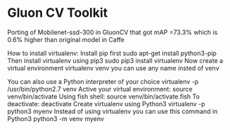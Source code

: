 # Gluon CV Toolkit
Porting of Mobilenet-ssd-300 in GluonCV that got mAP =73.3% which is 0.6% higher than original model in Caffe

How to install virtualenv:
Install pip first
sudo apt-get install python3-pip
Then install virtualenv using pip3
sudo pip3 install virtualenv 
Now create a virtual environment
virtualenv venv 
you can use any name insted of venv

You can also use a Python interpreter of your choice
virtualenv -p /usr/bin/python2.7 venv
Active your virtual environment:
source venv/bin/activate
Using fish shell:
source venv/bin/activate.fish
To deactivate:
deactivate
Create virtualenv using Python3
virtualenv -p python3 myenv
Instead of using virtualenv you can use this command in Python3
python3 -m venv myenv
